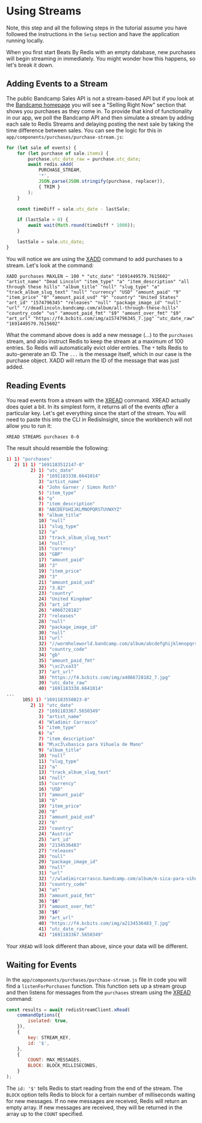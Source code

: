 # Using Streams

Note, this step and all the following steps in the tutorial assume you have followed the instructions in the `Setup` section and have the application running locally.

When you first start Beats By Redis with an empty database, new purchases will begin streaming in immediately. You might wonder how this happens, so let's break it down.

## Adding Events to a Stream

The public Bandcamp Sales API is not a stream-based API but if you look at the [Bandcamp homepage](https://bandcamp.com) you will see a "Selling Right Now" section that shows you purchases as they come in. To provide that kind of functionality in our app, we poll the Bandcamp API and then simulate a stream by adding each sale to Redis Streams and delaying posting the next sale by taking the time difference between sales. You can see the logic for this in `app/components/purchases/purchase-stream.js`:

```javascript
for (let sale of events) {
    for (let purchase of sale.items) {
        purchase.utc_date_raw = purchase.utc_date;
        await redis.xAdd(
            PURCHASE_STREAM,
            '*',
            JSON.parse(JSON.stringify(purchase, replacer)),
            { TRIM }
        );
    }

    const timeDiff = sale.utc_date - lastSale;

    if (lastSale > 0) {
        await wait(Math.round(timeDiff * 1000));
    }

    lastSale = sale.utc_date;
}
```

You will notice we are using the [XADD](https://redis.io/commands/xadd/) command to add purchases to a stream. Let's look at the command:

```redis XADD to stream
XADD purchases MAXLEN ~ 100 * "utc_date" "1691449579.7615602" "artist_name" "Dead Lincoln" "item_type" "a" "item_description" "all through these hills" "album_title" "null" "slug_type" "a" "track_album_slug_text" "null" "currency" "USD" "amount_paid" "9" "item_price" "0" "amount_paid_usd" "9" "country" "United States" "art_id" "1574796345" "releases" "null" "package_image_id" "null" "url" "//deadlincoln.bandcamp.com/album/all-through-these-hills" "country_code" "us" "amount_paid_fmt" "$9" "amount_over_fmt" "$9" "art_url" "https://f4.bcbits.com/img/a1574796345_7.jpg" "utc_date_raw" "1691449579.7615602"
```

What the command above does is add a new message (...) to the `purchases` stream, and also instruct Redis to keep the stream at a maximum of 100 entries. So Redis will automatically evict older entries. The `*` tells Redis to auto-generate an ID. The `...` is the message itself, which in our case is the purchase object. XADD will return the ID of the message that was just added.

## Reading Events

You read events from a stream with the [XREAD](https://redis.io/commands/xread/) command. XREAD actually does quiet a bit. In its simplest form, it returns all of the events _after_ a particular key. Let's get everything since the start of the stream. You will need to paste this into the CLI in RedisInsight, since the workbench will not allow you to run it:

```bash
XREAD STREAMS purchases 0-0
```

The result should resemble the following:

```bash
1) 1) "purchases"
   2) 1) 1) "1691183512147-0"
         2) 1) "utc_date"
            2) "1691183338.6641014"
            3) "artist_name"
            4) "John Garner / Simon Roth"
            5) "item_type"
            6) "a"
            7) "item_description"
            8) "ABCDEFGHIJKLMNOPQRSTUVWXYZ"
            9) "album_title"
            10) "null"
            11) "slug_type"
            12) "a"
            13) "track_album_slug_text"
            14) "null"
            15) "currency"
            16) "GBP"
            17) "amount_paid"
            18) "3"
            19) "item_price"
            20) "3"
            21) "amount_paid_usd"
            22) "3.82"
            23) "country"
            24) "United Kingdom"
            25) "art_id"
            26) "4066728182"
            27) "releases"
            28) "null"
            29) "package_image_id"
            30) "null"
            31) "url"
            32) "//wormholeworld.bandcamp.com/album/abcdefghijklmnopqrstuvwxyz"
            33) "country_code"
            34) "gb"
            35) "amount_paid_fmt"
            36) "\xc2\xa33"
            37) "art_url"
            38) "https://f4.bcbits.com/img/a4066728182_7.jpg"
            39) "utc_date_raw"
            40) "1691183338.6641014"
...
      105) 1) "1691183550823-0"
         2) 1) "utc_date"
            2) "1691183367.5650349"
            3) "artist_name"
            4) "Wladimir Carrasco"
            5) "item_type"
            6) "a"
            7) "item_description"
            8) "M\xc3\xbasica para Vihuela de Mano"
            9) "album_title"
            10) "null"
            11) "slug_type"
            12) "a"
            13) "track_album_slug_text"
            14) "null"
            15) "currency"
            16) "USD"
            17) "amount_paid"
            18) "6"
            19) "item_price"
            20) "0"
            21) "amount_paid_usd"
            22) "6"
            23) "country"
            24) "Austria"
            25) "art_id"
            26) "2134536483"
            27) "releases"
            28) "null"
            29) "package_image_id"
            30) "null"
            31) "url"
            32) "//wladimircarrasco.bandcamp.com/album/m-sica-para-vihuela-de-mano"
            33) "country_code"
            34) "at"
            35) "amount_paid_fmt"
            36) "$6"
            37) "amount_over_fmt"
            38) "$6"
            39) "art_url"
            40) "https://f4.bcbits.com/img/a2134536483_7.jpg"
            41) "utc_date_raw"
            42) "1691183367.5650349"
```

Your `XREAD` will look different than above, since your data will be different.

## Waiting for Events

In the `app/components/purchases/purchase-stream.js` file in code you will find a `listenForPurchases` function. This function sets up a stream group and then listens for messages from the `purchases` stream using the [XREAD](https://redis.io/commands/xread/) command:

```javascript
const results = await redisStreamClient.xRead(
    commandOptions({
        isolated: true,
    }),
    {
        key: STREAM_KEY,
        id: '$',
    },
    {
        COUNT: MAX_MESSAGES,
        BLOCK: BLOCK_MILLISECONDS,
    }
);
```

The `id: '$'` tells Redis to start reading from the end of the stream. The `BLOCK` option tells Redis to block for a certain number of milliseconds waiting for new messages. If no new messages are received, Redis will return an empty array. If new messages are received, they will be returned in the array up to the `COUNT` specified.
